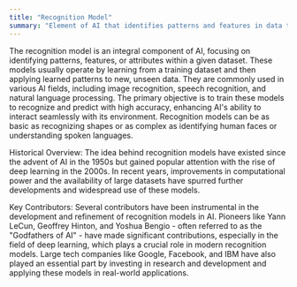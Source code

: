 ```yaml
---
title: "Recognition Model"
summary: "Element of AI that identifies patterns and features in data through learning processes."
---
```


The recognition model is an integral component of AI, focusing on identifying patterns, features, or attributes within a given dataset. These models usually operate by learning from a training dataset and then applying learned patterns to new, unseen data. They are commonly used in various AI fields, including image recognition, speech recognition, and natural language processing. The primary objective is to train these models to recognize and predict with high accuracy, enhancing AI's ability to interact seamlessly with its environment. Recognition models can be as basic as recognizing shapes or as complex as identifying human faces or understanding spoken languages.

Historical Overview: The idea behind recognition models have existed since the advent of AI in the 1950s but gained popular attention with the rise of deep learning in the 2000s. In recent years, improvements in computational power and the availability of large datasets have spurred further developments and widespread use of these models.

Key Contributors: Several contributors have been instrumental in the development and refinement of recognition models in AI. Pioneers like Yann LeCun, Geoffrey Hinton, and Yoshua Bengio - often referred to as the "Godfathers of AI" - have made significant contributions, especially in the field of deep learning, which plays a crucial role in modern recognition models. Large tech companies like Google, Facebook, and IBM have also played an essential part by investing in research and development and applying these models in real-world applications.
